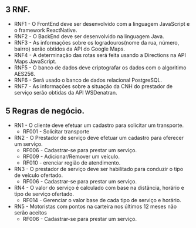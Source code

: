 ## 3 RNF.
+ RNF1 - O FrontEnd deve ser desenvolvido com a linguagem JavaScript e o framework ReactNative.
+ RNF2 - O BackEnd deve ser desenvolvido na linguagem Java.
+ RNF3 - As informações sobre os logradouros(nome da rua, número, bairro) serão obtidos da API do Google Maps.
+ RNF4 - A determinação das rotas será feita usando a Directions na API Maps JavaScript.
+ RNF5 - O banco de dados deve criptografar os dados com o algoritimo AES256.
+ RNF6 - Será usado o banco de dados relacional PostgreSQL.
+ RNF7 - As informações sobre a situação da CNH do prestador de serviço serão obtidas da API WSDenatran.


## 5 Regras de negócio.
+ RN1 - O cliente deve efetuar um cadastro para solicitar um transporte.
	 - RF001 - Solicitar transporte
+ RN2 - O Prestador de serviço deve efetuar um cadastro para oferecer um serviço.
	- RF006 - Cadastrar-se para prestar um serviço.
	- RF009 - Adicionar/Remover um veículo.
	- RF010 - erenciar região de atendimento.
+ RN3 - O prestador de serviço deve ser habilitado para conduzir o tipo de veículo ofertado.
	- RF006 - Cadastrar-se para prestar um serviço.
+ RN4 - O valor do serviço é calculado com base na distância, horário e tipo de serviço ofertado.
	- RF014 - Gerenciar o valor base de cada tipo de serviço e horário.
+ RN5 - Motoristas com pontos na carteira nos últimos 12 meses não serão aceitos
	- RF006 - Cadastrar-se para prestar um serviço.